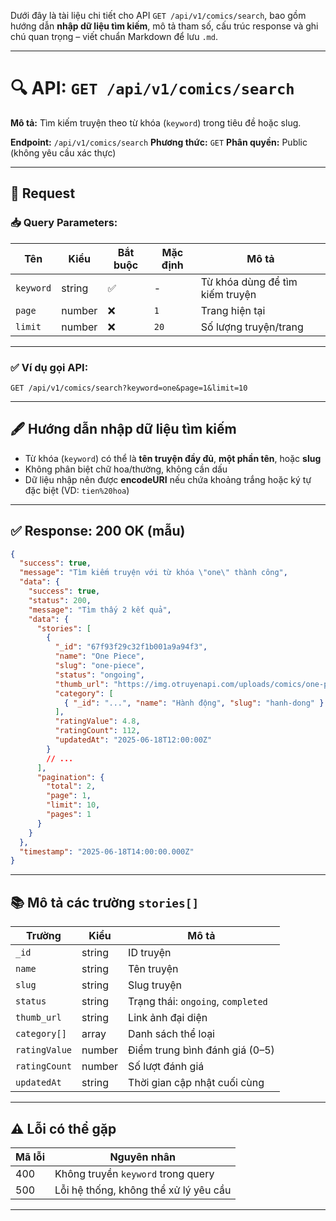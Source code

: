 Dưới đây là tài liệu chi tiết cho API `GET /api/v1/comics/search`, bao gồm hướng dẫn **nhập dữ liệu tìm kiếm**, mô tả tham số, cấu trúc response và ghi chú quan trọng – viết chuẩn Markdown để lưu `.md`.

---

# 🔍 API: `GET /api/v1/comics/search`

**Mô tả:**
Tìm kiếm truyện theo từ khóa (`keyword`) trong tiêu đề hoặc slug.

**Endpoint:** `/api/v1/comics/search`
**Phương thức:** `GET`
**Phân quyền:** Public (không yêu cầu xác thực)

---

## 🧾 Request

### 📥 Query Parameters:

| Tên       | Kiểu   | Bắt buộc | Mặc định | Mô tả                           |
| --------- | ------ | -------- | -------- | ------------------------------- |
| `keyword` | string | ✅        | -        | Từ khóa dùng để tìm kiếm truyện |
| `page`    | number | ❌        | `1`      | Trang hiện tại                  |
| `limit`   | number | ❌        | `20`     | Số lượng truyện/trang           |

---

### ✅ Ví dụ gọi API:

```http
GET /api/v1/comics/search?keyword=one&page=1&limit=10
```

---

## 🖋️ Hướng dẫn nhập dữ liệu tìm kiếm

* Từ khóa (`keyword`) có thể là **tên truyện đầy đủ**, **một phần tên**, hoặc **slug**
* Không phân biệt chữ hoa/thường, không cần dấu
* Dữ liệu nhập nên được **encodeURI** nếu chứa khoảng trắng hoặc ký tự đặc biệt (VD: `tien%20hoa`)

---

## ✅ Response: 200 OK (mẫu)

```json
{
  "success": true,
  "message": "Tìm kiếm truyện với từ khóa \"one\" thành công",
  "data": {
    "success": true,
    "status": 200,
    "message": "Tìm thấy 2 kết quả",
    "data": {
      "stories": [
        {
          "_id": "67f93f29c32f1b001a9a94f3",
          "name": "One Piece",
          "slug": "one-piece",
          "status": "ongoing",
          "thumb_url": "https://img.otruyenapi.com/uploads/comics/one-piece-thumb.jpg",
          "category": [
            { "_id": "...", "name": "Hành động", "slug": "hanh-dong" }
          ],
          "ratingValue": 4.8,
          "ratingCount": 112,
          "updatedAt": "2025-06-18T12:00:00Z"
        }
        // ...
      ],
      "pagination": {
        "total": 2,
        "page": 1,
        "limit": 10,
        "pages": 1
      }
    }
  },
  "timestamp": "2025-06-18T14:00:00.000Z"
}
```

---

## 📚 Mô tả các trường `stories[]`

| Trường        | Kiểu   | Mô tả                              |
| ------------- | ------ | ---------------------------------- |
| `_id`         | string | ID truyện                          |
| `name`        | string | Tên truyện                         |
| `slug`        | string | Slug truyện                        |
| `status`      | string | Trạng thái: `ongoing`, `completed` |
| `thumb_url`   | string | Link ảnh đại diện                  |
| `category[]`  | array  | Danh sách thể loại                 |
| `ratingValue` | number | Điểm trung bình đánh giá (0–5)     |
| `ratingCount` | number | Số lượt đánh giá                   |
| `updatedAt`   | string | Thời gian cập nhật cuối cùng       |

---

## ⚠️ Lỗi có thể gặp

| Mã lỗi | Nguyên nhân                           |
| ------ | ------------------------------------- |
| 400    | Không truyền `keyword` trong query    |
| 500    | Lỗi hệ thống, không thể xử lý yêu cầu |

---